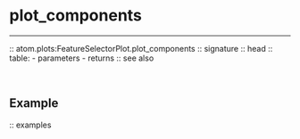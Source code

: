 # plot_components
-----------------

:: atom.plots:FeatureSelectorPlot.plot_components
    :: signature
    :: head
    :: table:
        - parameters
        - returns
    :: see also

<br>

## Example

:: examples
